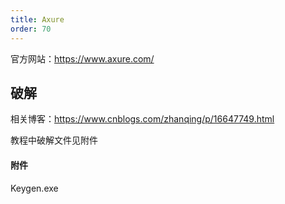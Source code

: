```yaml
---
title: Axure
order: 70
---
```


官方网站：<https://www.axure.com/>

## 破解

相关博客：<https://www.cnblogs.com/zhanqing/p/16647749.html>

教程中破解文件见附件

#### 附件

<a :href="$withBase('files/Axure/Keygen.exe')" download>Keygen.exe</a>

